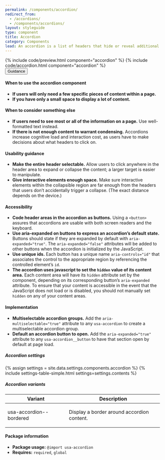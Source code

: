 ```yaml
---
permalink: /components/accordion/
redirect_from:
  - /accordions/
  - /components/accordions/
layout: styleguide
type: component
title: Accordion
category: Components
lead: An accordion is a list of headers that hide or reveal additional content when selected.
---
```


<section class="site-component-section">
  {% include code/preview.html component="accordion" %}
  {% include code/accordion.html component="accordion" %}
  <div class="usa-accordion usa-accordion--bordered site-accordion-docs">
    <button class="usa-button-unstyled usa-accordion__button"
    aria-expanded="true" aria-controls="documentation">
    Guidance
  </button>
  <div id="documentation" class="usa-accordion__content site-component-usage">
    <h4>When to use the accordion component</h4>
    <ul class="usa-content-list">
      <li><strong>If users will only need a few specific pieces of content within a page.</strong></li>
      <li><strong>If you have only a small space to display a lot of content.</strong></li>
    </ul>
    <h4>When to consider something else</h4>
    <ul class="usa-content-list">
      <li><strong>If users need to see most or all of the information on a page.</strong> Use well-formatted text instead.</li>
      <li><strong>If there is not enough content to warrant condensing.</strong> Accordions increase cognitive load and interaction cost, as users have to make decisions about what headers to click on.</li>
    </ul>
    <h4>Usability guidance</h4>
    <ul class="usa-content-list">
      <li><strong>Make the entire header selectable.</strong> Allow users to click anywhere in the header area to expand or collapse the content; a larger target is easier to manipulate.</li>
      <li><strong>Give interactive elements enough space.</strong> Make sure interactive elements within the collapsible region are far enough from the headers that users don’t accidentally trigger a collapse. (The exact distance depends on the device.)</li>
    </ul>
    <h4 class="usa-heading">Accessibility</h4>
    <ul class="usa-content-list">
      <li>
        <strong>Code header areas in the accordion as buttons.</strong> Using a <code>&lt;button&gt;</code> assures that accordions are usable with both screen readers and the keyboard.
      </li>
      <li>
        <strong>Use aria-expanded on buttons to express an accordion’s default state.</strong> Buttons should state if they are expanded by default with <code>aria-expanded=<wbr>"true"</code>. The <code>aria-expanded=<wbr>"false"</code> attributes will be added to other buttons when the accordion is initialized by the JavaScript.
        </li>
        <li>
          <strong>Use unique ids.</strong> Each button has a unique name <code>aria-controls=<wbr>"id"</code> that associates the control to the appropriate region by referencing the controlled element&rsquo;s <code>id</code>.
          </li>
          <li>
            <strong>The accordion uses javascript to set the <code>hidden</code> value of its content area.</strong> Each content area will have its <code>hidden</code> attribute set by the component, depending on its corresponding button&rsquo;s <code>aria-expanded</code> attribute. To ensure that your content is accessible in the event that the JavaScript does not load or is disabled, you should not manually set <code>hidden</code> on any of your content areas.
          </li>
        </ul>
        <h4 class="usa-heading">Implementation</h4>
        <ul class="usa-content-list">
          <li>
            <strong>Multiselectable accordion groups.</strong> Add the <code>aria-multiselectable="true"</code> attribute to any <code>usa-accordion</code> to create a multiselectable accordion group.
          </li>
          <li>
            <strong>Default an accordion button to open.</strong> Add the <code>aria-expanded="true"</code> attribute to any <code>usa-accordion__button</code> to have that section open by default at page load.
          </li>
        </ul>
        <h5 id="component-settings">Accordion settings</h5>
        {% assign settings = site.data.settings.components.accordion %}
        {% include settings-table-simple.html
          settings=settings.contents
        %}
        <h5 id="component-variants">Accordion variants</h5>
        <table class="usa-table--borderless site-table-responsive site-table-simple" aria-labelledby="component-variants">
          <thead>
            <tr>
              <th scope="col" class="flex-6">Variant</th>
              <th scope="col" class="flex-6">Description</th>
            </tr>
          </thead>
          <tbody class="font-mono-2xs">
            <tr>
              <td data-title="Variant" class="flex-6">
                usa-accordion--bordered
              </td>
              <td data-title="Description" class="flex-6">
                <span class="font-lang-3xs">
                  <p>Display a border around accordion content.</p>
                </span>
              </td>
            </tr>
          </tbody>
        </table>
        <h4 class="usa-heading">Package information</h4>
        <ul class="usa-content-list">
          <li>
            <strong>Package usage:</strong> <code>@import usa-accordion</code>
          </li>
          <li>
            <strong>Requires:</strong> <code>required</code>, <code>global</code>
          </li>
        </ul>
      </div>
    </div>
  </section>
